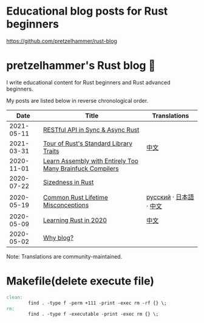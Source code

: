 # Educational blog posts for Rust beginners

https://github.com/pretzelhammer/rust-blog

# pretzelhammer's Rust blog 🦀

I write educational content for Rust beginners and Rust advanced beginners.

My posts are listed below in reverse chronological order.

| Date | Title | Translations |
|-|-|-|
| 2021-05-11 | [RESTful API in Sync & Async Rust](./posts/restful-api-in-sync-and-async-rust.md) | |
| 2021-03-31 | [Tour of Rust's Standard Library Traits](./posts/tour-of-rusts-standard-library-traits.md) | [中文](./posts/translations/zh-hans/tour-of-rusts-standard-library-traits.md) |
| 2020-11-01 | [Learn Assembly with Entirely Too Many Brainfuck Compilers](./posts/too-many-brainfuck-compilers.md) | |
| 2020-07-22 | [Sizedness in Rust](./posts/sizedness-in-rust.md) | |
| 2020-05-19 | [Common Rust Lifetime Misconceptions](./posts/common-rust-lifetime-misconceptions.md) | [русский](./posts/translations/rus/common-rust-lifetime-misconceptions.md) · [日本語](./posts/translations/jp/common-rust-lifetime-misconceptions.md) · [中文](./posts/translations/zh-hans/common-rust-lifetime-misconceptions.md)|
| 2020-05-09 | [Learning Rust in 2020](./posts/learning-rust-in-2020.md) | [中文](./posts/translations/zh-hans/learning-rust-in-2020.md) |
| 2020-05-02 | [Why blog?](./posts/why-blog.md) | |

Note: Translations are community-maintained.


# Makefile(delete execute file)

```Makefile
clean:
		find . -type f -perm +111 -print -exec rm -rf {} \;
rm:
		find . -type f -executable -print -exec rm {} \;
```
